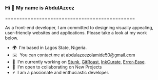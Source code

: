 ### Hi 👋 My name is AbdulAzeez
==============================================

As a front-end developer, I am committed to designing visually appealing, user-friendly websites and applications. Please take a look at my work below.

<!-- This is a comment * 🖥️  See my portfolio at [MyPortfolio](http://https://vercel.com/dashboard) -->

* 🌍  I'm based in Lagos State, Nigeria.
* ✉️  You can contact me at [abdulazeezolamide50@gmail.com](mailto:abdulazeezolamide50@gmail.com)
* 🚀  I'm currently working on [Stunk](https://stunk.vercel.app/), [GitRoast](https://git-roast.vercel.app), [InkCurate](https://inkcurate.vercel.app/), [Error-Ease](https://github.com/I-am-abdulazeez/error-ease).
* 🤝  I'm open to collaborating on New Projects
* ⚡  I am a passionate and enthusiastic developer.


